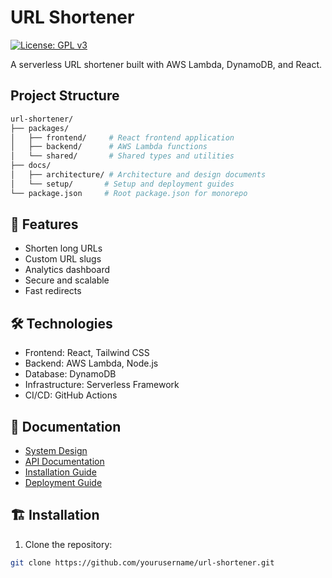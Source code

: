 # URL Shortener

[![License: GPL v3](https://img.shields.io/badge/License-GPLv3-blue.svg)](https://www.gnu.org/licenses/gpl-3.0)

A serverless URL shortener built with AWS Lambda, DynamoDB, and React.

## Project Structure

```bash
url-shortener/
├── packages/
│   ├── frontend/     # React frontend application
│   ├── backend/      # AWS Lambda functions
│   └── shared/       # Shared types and utilities
├── docs/
│   ├── architecture/ # Architecture and design documents
│   └── setup/       # Setup and deployment guides
└── package.json     # Root package.json for monorepo
```

## 🚀 Features
- Shorten long URLs
- Custom URL slugs
- Analytics dashboard
- Secure and scalable
- Fast redirects

## 🛠️ Technologies
- Frontend: React, Tailwind CSS
- Backend: AWS Lambda, Node.js
- Database: DynamoDB
- Infrastructure: Serverless Framework
- CI/CD: GitHub Actions

## 📖 Documentation
- [System Design](./docs/architecture/system-design.md)
- [API Documentation](./docs/architecture/api-spec.md)
- [Installation Guide](./docs/setup/installation.md)
- [Deployment Guide](./docs/setup/deployment.md)

## 🏗️ Installation

1. Clone the repository:
```bash
git clone https://github.com/yourusername/url-shortener.git